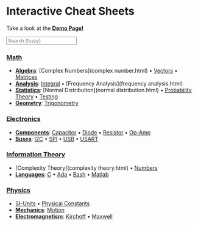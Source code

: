# Interactive Cheat Sheets

Take a look at the [**Demo Page!**](demo.html)

<div class="search-container">
<input type="search" class="search-input" results=0 placeholder="Search (fuzzy)" tabindex="1">
<div class="ac-results-wrapper"></div>
</div>



### [Math](math.html)
* [**Algebra**](algebra.html): [Complex Numbers](complex number.html) • [Vectors](vector.html) • [Matrices](matrix.html)
* [**Analysis**](analysis.html): [Integral](integral.html) • [Frequency Analysis](frequency analysis.html)
* [**Statistics**](statistics.html): [Normal Distribution](normal distribution.html) • [Probability Theory](probability.html) • [Testing](testing.html)
* [**Geometry**](geometry.html): [Trigonometry](trigonometry.html)

### [Electronics](electronics.html)
* [**Components**](component.html): [Capacitor](capacitor.html) • [Diode](diode.html) • [Resistor](resistor.html) • [Op-Amp](op-amp.html)
* [**Buses**](bus.html): [I2C](i2c.html) • [SPI](spi.html) • [USB](usb.html) • [USART](usart.html)

### [Information Theory](it.html)
* [Complexity Theory](complexity theory.html) • [Numbers](numbers.html)
* [**Languages**](language.html): [C](c.html) • [Ada](ada.html) • [Bash](bash.html) • [Matlab](matlab.html)

### [Physics](physics.html)
* [SI-Units](si-units.html) • [Physical Constants](constants.html)
* [**Mechanics**](mechanics.html): [Motion](motion.html)
* [**Electromagnetism**](electromagnetism.html): [Kirchoff](kirchoff.html) • [Maxwell](maxwell.html)
